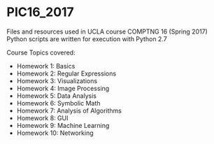 # PIC16_2017
Files and resources used in UCLA course COMPTNG 16 (Spring 2017)
Python scripts are written for execution with Python 2.7

Course Topics covered:
* Homework 1: Basics
* Homework 2: Regular Expressions
* Homework 3: Visualizations
* Homework 4: Image Processing
* Homework 5: Data Analysis
* Homework 6: Symbolic Math
* Homework 7: Analysis of Algorithms
* Homework 8: GUI
* Homework 9: Machine Learning
* Homework 10: Networking

